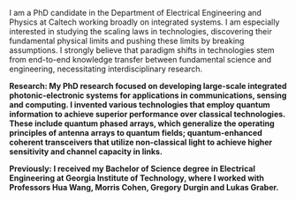 I am a PhD candidate in the Department of Electrical Engineering and Physics at Caltech working broadly on integrated systems. I am especially interested in studying the scaling laws in technologies, discovering their fundamental physical limits and pushing these limits by breaking assumptions. I strongly believe that paradigm shifts in technologies stem from end-to-end knowledge transfer between fundamental science and engineering, necessitating interdisciplinary research.

<b>Research<b>: My PhD research focused on developing large-scale integrated photonic-electronic systems for applications in communications, sensing and computing. I invented various technologies that employ quantum information to achieve superior performance over classical technologies. These include quantum phased arrays, which generalize the operating principles of antenna arrays to quantum fields; quantum-enhanced coherent transceivers that utilize non-classical light to achieve higher sensitivity and channel capacity in links.

<b>Previously<b>: I received my Bachelor of Science degree in Electrical Engineering at Georgia Institute of Technology, where I worked with Professors Hua Wang, Morris Cohen, Gregory Durgin and Lukas Graber.
